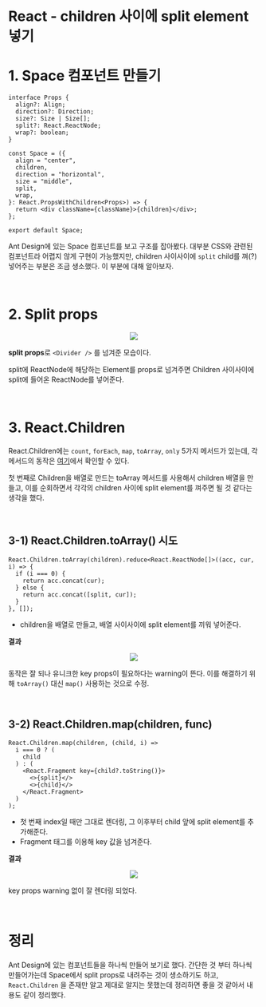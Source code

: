 # React - children 사이에 split element 넣기

# 1. Space 컴포넌트 만들기

```tsx
interface Props {
  align?: Align;
  direction?: Direction;
  size?: Size | Size[];
  split?: React.ReactNode;
  wrap?: boolean;
}

const Space = ({
  align = "center",
  children,
  direction = "horizontal",
  size = "middle",
  split,
  wrap,
}: React.PropsWithChildren<Props>) => {
  return <div className={className}>{children}</div>;
};

export default Space;
```

Ant Design에 있는 Space 컴포넌트를 보고 구조를 잡아봤다. 대부분 CSS와 관련된 컴포넌트라 어렵지 않게 구현이 가능했지만, children 사이사이에 `split` child를 껴(?) 넣어주는 부분은 조금 생소했다. 이 부분에 대해 알아보자.

<br />

# 2. Split props

<div align="center">
  <img src="https://user-images.githubusercontent.com/85148549/221103460-e8bbd0c6-f75c-4e50-8a28-9f3703b6e8d2.png">
</div>

**split props**로 `<Divider />` 를 넘겨준 모습이다.

split에 ReactNode에 해당하는 Element를 props로 넘겨주면 Children 사이사이에 split에 들어온 ReactNode를 넣어준다.

<br />

# 3. React.Children

React.Children에는 `count`, `forEach`, `map`, `toArray`, `only` 5가지 메서드가 있는데, 각 메서드의 동작은 [여기](https://ko.reactjs.org/docs/react-api.html#cloneelement)에서 확인할 수 있다.

첫 번째로 Children을 배열로 만드는 toArray 메서드를 사용해서 children 배열을 만들고, 이를 순회하면서 각각의 children 사이에 split element를 껴주면 될 것 같다는 생각을 했다.

<br />

## 3-1) React.Children.toArray() 시도

```tsx
React.Children.toArray(children).reduce<React.ReactNode[]>((acc, cur, i) => {
  if (i === 0) {
    return acc.concat(cur);
  } else {
    return acc.concat([split, cur]);
  }
}, []);
```

- children을 배열로 만들고, 배열 사이사이에 split element를 끼워 넣어준다.

**결과**

<div align="center">
  <img src="https://user-images.githubusercontent.com/85148549/221103468-212b2661-9fcb-4512-beae-4e1aa6866722.png">
</div>

동작은 잘 되나 유니크한 key props이 필요하다는 warning이 뜬다. 이를 해결하기 위해 `toArray()` 대신 `map()` 사용하는 것으로 수정.

<br />

## 3-2) React.Children.map(children, func)

```tsx
React.Children.map(children, (child, i) =>
  i === 0 ? (
    child
  ) : (
    <React.Fragment key={child?.toString()}>
      <>{split}</>
      <>{child}</>
    </React.Fragment>
  )
);
```

- 첫 번째 index일 때만 그대로 렌더링, 그 이후부터 child 앞에 split element를 추가해준다.
- Fragment 태그를 이용해 key 값을 넘겨준다.

**결과**

<div align="center">
  <img src="https://user-images.githubusercontent.com/85148549/221103465-43e0e920-73c2-44cd-adaf-14a10a171440.png">
</div>

key props warning 없이 잘 렌더링 되었다.

<br />

# 정리

Ant Design에 있는 컴포넌트들을 하나씩 만들어 보기로 했다. 간단한 것 부터 하나씩 만들어가는데 Space에서 split props로 내려주는 것이 생소하기도 하고, `React.Children` 을 존재만 알고 제대로 알지는 못했는데 정리하면 좋을 것 같아서 내용도 같이 정리했다.
